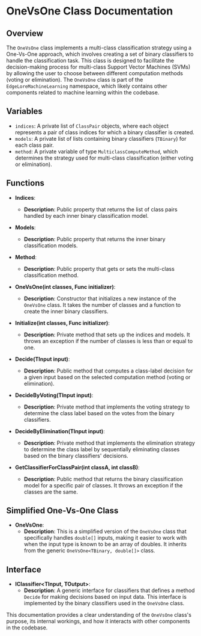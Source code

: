 # OneVsOne Class Documentation

## Overview
The `OneVsOne` class implements a multi-class classification strategy using a One-Vs-One approach, which involves creating a set of binary classifiers to handle the classification task. This class is designed to facilitate the decision-making process for multi-class Support Vector Machines (SVMs) by allowing the user to choose between different computation methods (voting or elimination). The `OneVsOne` class is part of the `EdgeLoreMachineLearning` namespace, which likely contains other components related to machine learning within the codebase.

## Variables
- `indices`: A private list of `ClassPair` objects, where each object represents a pair of class indices for which a binary classifier is created.
- `models`: A private list of lists containing binary classifiers (`TBinary`) for each class pair.
- `method`: A private variable of type `MulticlassComputeMethod`, which determines the strategy used for multi-class classification (either voting or elimination).

## Functions
- **Indices**: 
  - **Description**: Public property that returns the list of class pairs handled by each inner binary classification model.

- **Models**: 
  - **Description**: Public property that returns the inner binary classification models.

- **Method**: 
  - **Description**: Public property that gets or sets the multi-class classification method.

- **OneVsOne(int classes, Func<TBinary> initializer)**: 
  - **Description**: Constructor that initializes a new instance of the `OneVsOne` class. It takes the number of classes and a function to create the inner binary classifiers.

- **Initialize(int classes, Func<TBinary> initializer)**: 
  - **Description**: Private method that sets up the indices and models. It throws an exception if the number of classes is less than or equal to one.

- **Decide(TInput input)**: 
  - **Description**: Public method that computes a class-label decision for a given input based on the selected computation method (voting or elimination).

- **DecideByVoting(TInput input)**: 
  - **Description**: Private method that implements the voting strategy to determine the class label based on the votes from the binary classifiers.

- **DecideByElimination(TInput input)**: 
  - **Description**: Private method that implements the elimination strategy to determine the class label by sequentially eliminating classes based on the binary classifiers' decisions.

- **GetClassifierForClassPair(int classA, int classB)**: 
  - **Description**: Public method that returns the binary classification model for a specific pair of classes. It throws an exception if the classes are the same.

## Simplified One-Vs-One Class
- **OneVsOne<TBinary>**: 
  - **Description**: This is a simplified version of the `OneVsOne` class that specifically handles `double[]` inputs, making it easier to work with when the input type is known to be an array of doubles. It inherits from the generic `OneVsOne<TBinary, double[]>` class.

## Interface
- **IClassifier<TInput, TOutput>**: 
  - **Description**: A generic interface for classifiers that defines a method `Decide` for making decisions based on input data. This interface is implemented by the binary classifiers used in the `OneVsOne` class.

This documentation provides a clear understanding of the `OneVsOne` class's purpose, its internal workings, and how it interacts with other components in the codebase.